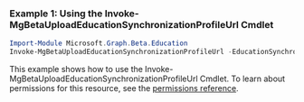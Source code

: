 ### Example 1: Using the Invoke-MgBetaUploadEducationSynchronizationProfileUrl Cmdlet
```powershell
Import-Module Microsoft.Graph.Beta.Education
Invoke-MgBetaUploadEducationSynchronizationProfileUrl -EducationSynchronizationProfileId $educationSynchronizationProfileId
```
This example shows how to use the Invoke-MgBetaUploadEducationSynchronizationProfileUrl Cmdlet.
To learn about permissions for this resource, see the [permissions reference](/graph/permissions-reference).
